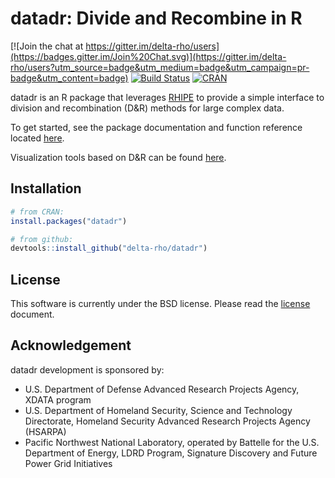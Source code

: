# datadr: Divide and Recombine in R

[![Join the chat at https://gitter.im/delta-rho/users](https://badges.gitter.im/Join%20Chat.svg)](https://gitter.im/delta-rho/users?utm_source=badge&utm_medium=badge&utm_campaign=pr-badge&utm_content=badge)
[![Build Status](https://travis-ci.org/delta-rho/datadr.svg?branch=master)](https://travis-ci.org/delta-rho/datadr)
[![CRAN](http://www.r-pkg.org/badges/version/datadr)](https://cran.r-project.org/package=datadr)

datadr is an R package that leverages [RHIPE](https://github.com/delta-rho/RHIPE) to provide a simple interface to division and recombination (D&R) methods for large complex data.

To get started, see the package documentation and function reference located [here](http://delta-rho.github.com/datadr).

Visualization tools based on D&R can be found [here](https://github.com/delta-rho/trelliscope).

## Installation

```r
# from CRAN:
install.packages("datadr")

# from github:
devtools::install_github("delta-rho/datadr")
```

## License

This software is currently under the BSD license.  Please read the [license](https://github.com/delta-rho/datadr/blob/master/LICENSE.md) document.

## Acknowledgement

datadr development is sponsored by:

- U.S. Department of Defense Advanced Research Projects Agency, XDATA program
- U.S. Department of Homeland Security, Science and Technology Directorate, Homeland Security Advanced Research Projects Agency (HSARPA)
- Pacific Northwest National Laboratory, operated by Battelle for the U.S. Department of Energy, LDRD Program, Signature Discovery and Future Power Grid Initiatives

